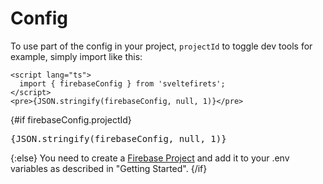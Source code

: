<script lang="ts">
  import { firebaseConfig } from 'sveltefirets';
</script>

<!-- prettier-ignore -->
# Config 

To use part of the config in your project, `projectId` to toggle dev tools for example, simply import like this:

```svelte
<script lang="ts">
  import { firebaseConfig } from 'sveltefirets';
</script>
<pre>{JSON.stringify(firebaseConfig, null, 1)}</pre>
```

{#if firebaseConfig.projectId}
  <pre>{JSON.stringify(firebaseConfig, null, 1)}</pre>
{:else}
  You need to create a
  <a href="https://firebase.google.com/">Firebase Project</a>
  and add it to your .env variables as described in "Getting Started".
{/if}
